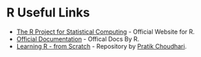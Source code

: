 # R Useful Links

* [The R Project for Statistical Computing](https://www.r-project.org/) - Official Website for R.
* [Official Documentation](https://www.r-project.org/other-docs.html) - Offical Docs By R.
* [Learning R - from Scratch](https://github.com/pratik-choudhari/Learning-R) - Repository by [Pratik Choudhari](https://github.com/pratik-choudhari).
